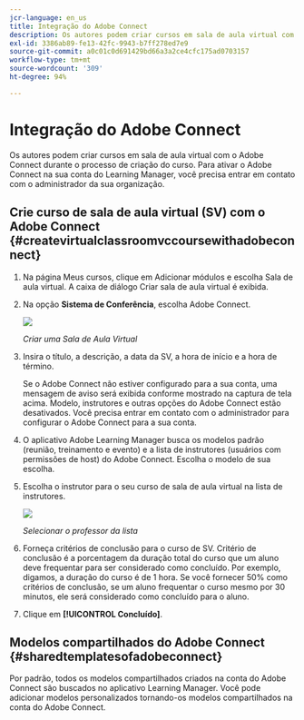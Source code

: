 ```yaml
---
jcr-language: en_us
title: Integração do Adobe Connect
description: Os autores podem criar cursos em sala de aula virtual com o Adobe Connect durante o processo de criação do curso. Para ativar o Adobe Connect na sua conta do Learning Manager, você precisa entrar em contato com o administrador da sua organização.
exl-id: 3386ab89-fe13-42fc-9943-b7ff278ed7e9
source-git-commit: a0c01c0d691429bd66a3a2ce4cfc175ad0703157
workflow-type: tm+mt
source-wordcount: '309'
ht-degree: 94%

---
```


# Integração do Adobe Connect

Os autores podem criar cursos em sala de aula virtual com o Adobe Connect durante o processo de criação do curso. Para ativar o Adobe Connect na sua conta do Learning Manager, você precisa entrar em contato com o administrador da sua organização.

## Crie curso de sala de aula virtual (SV) com o Adobe Connect {#createvirtualclassroomvccoursewithadobeconnect}

1. Na página Meus cursos, clique em Adicionar módulos e escolha Sala de aula virtual. A caixa de diálogo Criar sala de aula virtual é exibida.
1. Na opção **Sistema de Conferência**, escolha Adobe Connect.

   ![](assets/create-vc-author.png)

   *Criar uma Sala de Aula Virtual*

1. Insira o título, a descrição, a data da SV, a hora de início e a hora de término.

   Se o Adobe Connect não estiver configurado para a sua conta, uma mensagem de aviso será exibida conforme mostrado na captura de tela acima. Modelo, instrutores e outras opções do Adobe Connect estão desativados. Você precisa entrar em contato com o administrador para configurar o Adobe Connect para a sua conta.

1. O aplicativo Adobe Learning Manager busca os modelos padrão (reunião, treinamento e evento) e a lista de instrutores (usuários com permissões de host) do Adobe Connect. Escolha o modelo de sua escolha.
1. Escolha o instrutor para o seu curso de sala de aula virtual na lista de instrutores.

   ![](assets/instructors-list-author.png)

   *Selecionar o professor da lista*

1. Forneça critérios de conclusão para o curso de SV. Critério de conclusão é a porcentagem da duração total do curso que um aluno deve frequentar para ser considerado como concluído. Por exemplo, digamos, a duração do curso é de 1 hora. Se você fornecer 50% como critérios de conclusão, se um aluno frequentar o curso mesmo por 30 minutos, ele será considerado como concluído para o aluno.
1. Clique em **[!UICONTROL Concluído]**.

## Modelos compartilhados do Adobe Connect {#sharedtemplatesofadobeconnect}

Por padrão, todos os modelos compartilhados criados na conta do Adobe Connect são buscados no aplicativo Learning Manager. Você pode adicionar modelos personalizados tornando-os modelos compartilhados na conta do Adobe Connect.
